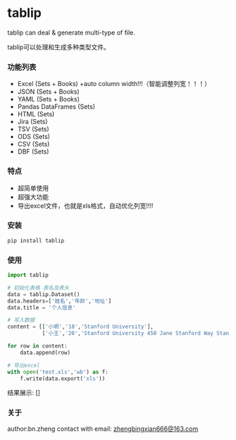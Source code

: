 # tablip
tablip can deal & generate multi-type of file.

tablip可以处理和生成多种类型文件。

### 功能列表

* Excel (Sets + Books) +auto column width!!!（智能调整列宽！！！）
* JSON (Sets + Books)
* YAML (Sets + Books)
* Pandas DataFrames (Sets)
* HTML (Sets)
* Jira (Sets)
* TSV (Sets)
* ODS (Sets)
* CSV (Sets)
* DBF (Sets)



### 特点

* 超简单使用
* 超强大功能
* 导出excel文件，也就是xls格式，自动优化列宽!!!!



### 安装

```cmd
pip install tablip
```

### 使用

```python
import tablip

# 初始化表格 表名及表头
data = tablip.Dataset()
data.headers=['姓名','年龄','地址']
data.title = '个人信息'

# 写入数据
content = [['小明','18','Stanford University'],
           ['小王','20','Stanford University 450 Jane Stanford Way Stanford, CA 94305–2004']]

for row in content:
    data.append(row)

# 导出excel
with open('test.xls','wb') as f:
    f.write(data.export('xls'))
```

结果展示: []

### 关于

author:bn.zheng
contact with email: zhengbingxian666@163.com


